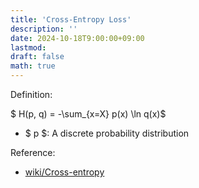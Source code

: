 ```yaml
---
title: 'Cross-Entropy Loss'
description: ''
date: 2024-10-18T9:00:00+09:00
lastmod: 
draft: false
math: true
---
```


Definition:

$ H(p, q) = -\sum_{x=X} p(x) \ln q(x)$

* $ p $: A discrete probability distribution

Reference:

* [wiki/Cross-entropy](https://en.wikipedia.org/wiki/Cross-entropy)
